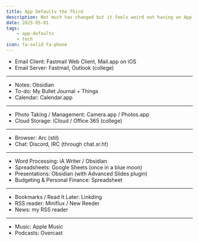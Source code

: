 ```yaml
---
title: App Defaults the Third
description: Not much has changed but it feels weird not having an App Defaults post here
date: 2025-05-01
tags: 
    - app-defaults
    - tech
icon: fa-solid fa-phone
---
```


- Email Client: Fastmail Web Client, Mail.app on iOS
- Email Server: Fastmail, Outlook (college)
---
- Notes: Obsidian
- To-do: My Bullet Journal + Things
- Calendar: Calendar.app
---
- Photo Taking / Management: Camera.app / Photos.app
- Cloud Storage: iCloud / Office 365 (college)
---
- Browser: Arc (stil) 
- Chat: Discord, IRC (through chat.sr.ht)
---
- Word Processing: iA Writer / Obsidian
- Spreadsheets: Google Sheets (once in a blue moon)
- Presentations: Obsidian (with Advanced Slides plugin)
- Budgeting & Personal Finance: Spreadsheet
---
- Bookmarks / Read It Later: Linkding
- RSS reader: Miniflux / New Reeder
- News: my RSS reader
---
- Music: Apple Music
- Podcasts: Overcast